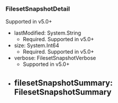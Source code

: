### FilesetSnapshotDetail
Supported in v5.0+

- lastModified: System.String
  - Required. Supported in v5.0+
- size: System.Int64
  - Required. Supported in v5.0+
- verbose: FilesetSnapshotVerbose
  - Supported in v5.0+
- filesetSnapshotSummary: FilesetSnapshotSummary
  - 
